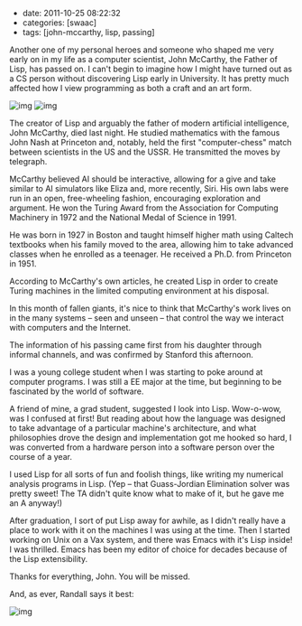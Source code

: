 -   date: 2011-10-25 08:22:32
-   categories: [swaac]
-   tags: [john-mccarthy, lisp, passing]

Another one of my personal heroes and someone who shaped me very early on in my life as a computer scientist, John McCarthy, the Father of Lisp, has passed on. I can't begin to imagine how I might have turned out as a CS person without discovering Lisp early in University. It has pretty much affected how I view programming as both a craft and an art form.

![img](http://tt.imageshare.s3.amazonaws.com/photos/john_mccarthy-2004-09-01.jpg) ![img](http://tt.imageshare.s3.amazonaws.com/photos/lisp-programmers-manual.jpg)

The creator of Lisp and arguably the father of modern artificial intelligence, John McCarthy, died last night. He studied mathematics with the famous John Nash at Princeton and, notably, held the first "computer-chess" match between scientists in the US and the USSR. He transmitted the moves by telegraph.

McCarthy believed AI should be interactive, allowing for a give and take similar to AI simulators like Eliza and, more recently, Siri. His own labs were run in an open, free-wheeling fashion, encouraging exploration and argument. He won the Turing Award from the Association for Computing Machinery in 1972 and the National Medal of Science in 1991.

He was born in 1927 in Boston and taught himself higher math using Caltech textbooks when his family moved to the area, allowing him to take advanced classes when he enrolled as a teenager. He received a Ph.D. from Princeton in 1951.

According to McCarthy's own articles, he created Lisp in order to create Turing machines in the limited computing environment at his disposal.

In this month of fallen giants, it's nice to think that McCarthy's work lives on in the many systems &#x2013; seen and unseen &#x2013; that control the way we interact with computers and the Internet.

The information of his passing came first from his daughter through informal channels, and was confirmed by Stanford this afternoon.

I was a young college student when I was starting to poke around at computer programs. I was still a EE major at the time, but beginning to be fascinated by the world of software.

A friend of mine, a grad student, suggested I look into Lisp. Wow-o-wow, was I confused at first! But reading about how the language was designed to take advantage of a particular machine's architecture, and what philosophies drove the design and implementation got me hooked so hard, I was converted from a hardware person into a software person over the course of a year.

I used Lisp for all sorts of fun and foolish things, like writing my numerical analysis programs in Lisp. (Yep &#x2013; that Guass-Jordian Elimination solver was pretty sweet! The TA didn't quite know what to make of it, but he gave me an A anyway!)

After graduation, I sort of put Lisp away for awhile, as I didn't really have a place to work with it on the machines I was using at the time. Then I started working on Unix on a Vax system, and there was Emacs with it's Lisp inside! I was thrilled. Emacs has been my editor of choice for decades because of the Lisp extensibility.

Thanks for everything, John. You will be missed.

And, as ever, Randall says it best:

![img](http://imgs.xkcd.com/comics/lisp_cycles.png "Lisp Cycles")

